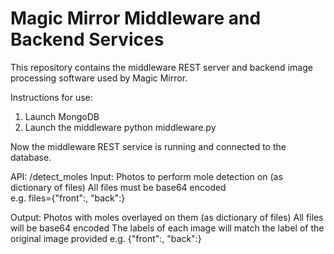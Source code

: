 # Magic Mirror Middleware and Backend Services
This repository contains the middleware REST server and backend image processing software used
by Magic Mirror. 

Instructions for use:
1. Launch MongoDB
2. Launch the middleware
	python middleware.py <port>

Now the middleware REST service is running and connected to the database.

API:
<url>/detect_moles
Input:
	Photos to perform mole detection on (as dictionary of files)
	All files must be base64 encoded	
	e.g. files={"front":<b64 encoded image data>, "back":<b64 encoded image data>}
	
Output:
	Photos with moles overlayed on them (as dictionary of files)
	All files will be base64 encoded
	The labels of each image will match the label of the original image provided
	e.g. {"front":<b64 encoded image data>, "back":<b64 encoded image data>}
